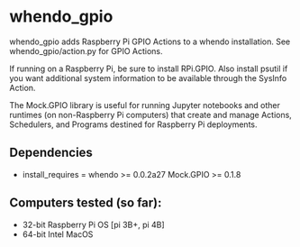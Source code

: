 # whendo_gpio

whendo_gpio adds Raspberry Pi GPIO Actions to a whendo installation. See whendo_gpio/action.py for GPIO Actions.

If running on a Raspberry Pi, be sure to install RPi.GPIO. Also install psutil if you want additional system information to be available through
the SysInfo Action.

The Mock.GPIO library is useful for running Jupyter notebooks and other runtimes (on non-Raspberry Pi computers) that create and manage Actions, Schedulers, and Programs destined for Raspberry Pi deployments.

## Dependencies

- install_requires =
    whendo >= 0.0.2a27
    Mock.GPIO >= 0.1.8

## Computers tested (so far):

- 32-bit Raspberry Pi OS [pi 3B+, pi 4B]
- 64-bit Intel MacOS